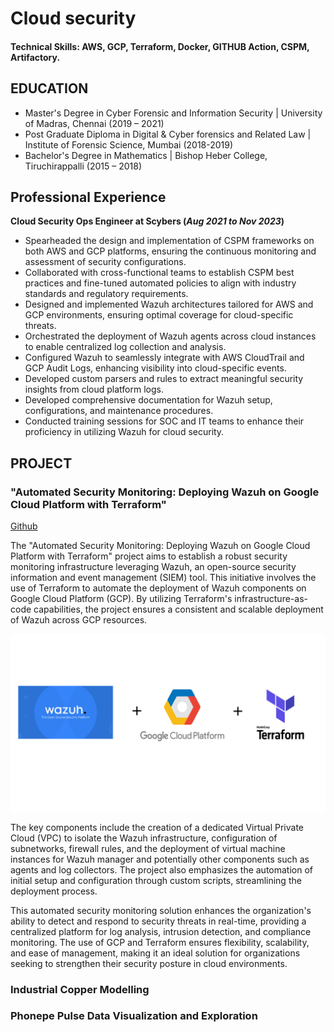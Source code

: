 # Cloud security 

#### Technical Skills: AWS, GCP, Terraform, Docker, GITHUB Action, CSPM, Artifactory.

## EDUCATION
 - Master's Degree in Cyber Forensic and Information Security | University of Madras, Chennai (2019 – 2021)
 - Post Graduate Diploma in Digital & Cyber forensics and Related Law | Institute of Forensic Science, Mumbai (2018-2019)
 - Bachelor's Degree in Mathematics | Bishop Heber College, Tiruchirappalli (2015 – 2018)

## Professional Experience
**Cloud Security Ops Engineer at Scybers (_Aug 2021 to Nov 2023_)**
 - Spearheaded the design and implementation of CSPM frameworks on both AWS and GCP platforms, ensuring the continuous monitoring and assessment of security configurations.
 - Collaborated with cross-functional teams to establish CSPM best practices and fine-tuned automated policies to align with industry standards and regulatory requirements.
 - Designed and implemented Wazuh architectures tailored for AWS and GCP environments, ensuring optimal coverage for cloud-specific threats.
 - Orchestrated the deployment of Wazuh agents across cloud instances to enable centralized log collection and analysis.
 - Configured Wazuh to seamlessly integrate with AWS CloudTrail and GCP Audit Logs, enhancing visibility into cloud-specific events.
 - Developed custom parsers and rules to extract meaningful security insights from cloud platform logs.
 - Developed comprehensive documentation for Wazuh setup, configurations, and maintenance procedures.
 - Conducted training sessions for SOC and IT teams to enhance their proficiency in utilizing Wazuh for cloud security.

## PROJECT
### "Automated Security Monitoring: Deploying Wazuh on Google Cloud Platform with Terraform"
[Github](https://github.com/SanjaiSaran/terraform-GCP)

The "Automated Security Monitoring: Deploying Wazuh on Google Cloud Platform with Terraform" project aims to establish a robust security monitoring infrastructure leveraging Wazuh, an open-source security information and event management (SIEM) tool. This initiative involves the use of Terraform to automate the deployment of Wazuh components on Google Cloud Platform (GCP). By utilizing Terraform's infrastructure-as-code capabilities, the project ensures a consistent and scalable deployment of Wazuh across GCP resources.

![Forecast-Sales-using-Machine-Learning](/assets/img/project_1.png)

The key components include the creation of a dedicated Virtual Private Cloud (VPC) to isolate the Wazuh infrastructure, configuration of subnetworks, firewall rules, and the deployment of virtual machine instances for Wazuh manager and potentially other components such as agents and log collectors. The project also emphasizes the automation of initial setup and configuration through custom scripts, streamlining the deployment process.

This automated security monitoring solution enhances the organization's ability to detect and respond to security threats in real-time, providing a centralized platform for log analysis, intrusion detection, and compliance monitoring. The use of GCP and Terraform ensures flexibility, scalability, and ease of management, making it an ideal solution for organizations seeking to strengthen their security posture in cloud environments.


### Industrial Copper Modelling


### Phonepe Pulse Data Visualization and Exploration
